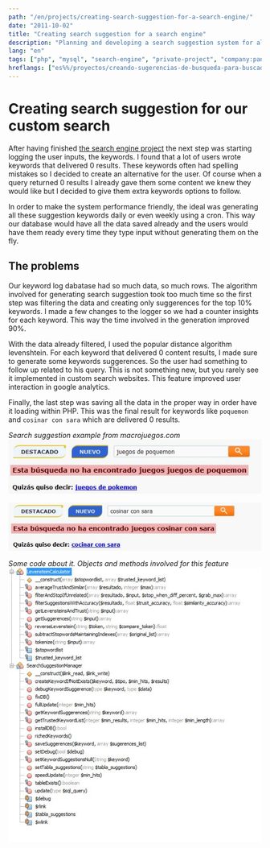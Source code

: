 ```yaml
---
path: "/en/projects/creating-search-suggestion-for-a-search-engine/"
date: "2011-10-02"
title: "Creating search suggestion for a search engine"
description: "Planning and developing a search suggestion system for all the major queries we had logged in our databases."
lang: "en"
tags: ["php", "mysql", "search-engine", "private-project", "company:panaworld"]
hreflangs: ["es%%/proyectos/creando-sugerencias-de-busqueda-para-buscador-interno/", "en%%/en/projects/creating-search-suggestion-for-a-search-engine/"]
---
```

# Creating search suggestion for our custom search

After having finished [the search engine project](/en/projects/developing-custom-search-solution-inverted-index/) the next step was starting logging the user inputs, the keywords. I found that a lot of users wrote keywords that delivered 0 results. These keywords often had spelling mistakes so I decided to create an alternative for the user. Of course when a query returned 0 results I already gave them some content we knew they would like but I decided to give them extra keywords options to follow.

In order to make the system performance friendly, the ideal was generating all these suggestion keywords daily or even weekly using a cron. This way our database would have all the data saved already and the users would have them ready every time they type input without generating them on the fly.

## The problems

Our keyword log dabatase had so much data, so much rows. The algorithm involved for generating search suggestion took too much time so the first step was filtering the data and creating only suggerences for the top 10% keywords. I made a few changes to the logger so we had a counter insights for each keyword. This way the time involved in the generation improved 90%.

With the data already filtered, I used the popular distance algorithm levenshtein. For each keyword that delivered 0 content results, I made sure to generate some keywords suggerences. So the user had something to follow up related to his query. This is not something new, but you rarely see it implemented in custom search websites. This feature improved user interaction in google analytics.

Finally, the last step was saving all the data in the proper way in order have it loading within PHP. This was the final result for keywords like `poquemon` and `cosinar con sara` which are delivered 0 results.

*Search suggestion example from macrojuegos.com*
![Search suggestion](sample1.jpg)

![Another earch suggestion](sample2.jpg)

*Some code about it. Objects and methods involved for this feature*
![Code example](code-involved.jpg)